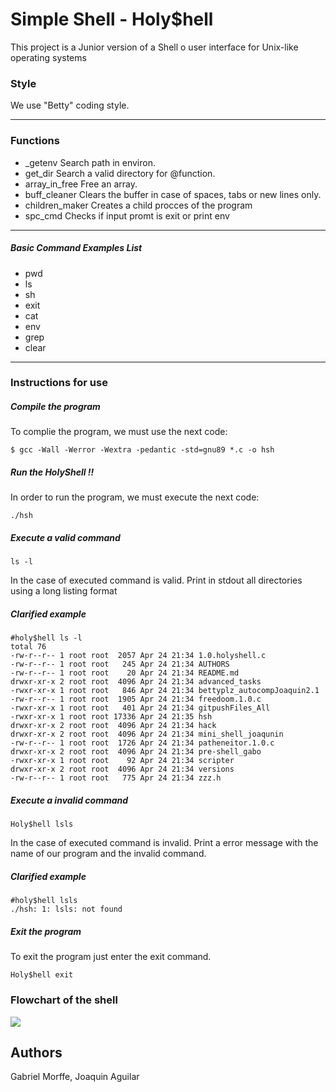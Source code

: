 # Simple Shell - Holy$hell

This project is a Junior version of a Shell o user interface for Unix-like operating systems

### Style
We use "Betty" coding style.
***
### Functions
* _getenv
Search path in environ.
* get_dir
Search a valid directory for @function.
* array_in_free
Free an array.
* buff_cleaner
Clears the buffer in case of spaces, tabs or new lines only.
* children_maker
Creates a child procces of the program
* spc_cmd
Checks if input promt is exit or print env
***
##### Basic Command Examples List
* pwd
* ls
* sh
* exit
* cat
* env
* grep
* clear
***
### Instructions for use
##### Compile the program
To complie the program, we must use the next code: 

```
$ gcc -Wall -Werror -Wextra -pedantic -std=gnu89 *.c -o hsh
```


##### Run the HolyShell !!
In order to run the program, we must execute the next code: 

```
./hsh
```
##### Execute a valid command

```
ls -l
```

 In the case of executed command is valid. Print in stdout all directories using a long listing format

##### Clarified example
```
#holy$hell ls -l
total 76
-rw-r--r-- 1 root root  2057 Apr 24 21:34 1.0.holyshell.c
-rw-r--r-- 1 root root   245 Apr 24 21:34 AUTHORS
-rw-r--r-- 1 root root    20 Apr 24 21:34 README.md
drwxr-xr-x 2 root root  4096 Apr 24 21:34 advanced_tasks
-rwxr-xr-x 1 root root   846 Apr 24 21:34 bettyplz_autocompJoaquin2.1
-rw-r--r-- 1 root root  1905 Apr 24 21:34 freedoom.1.0.c
-rwxr-xr-x 1 root root   401 Apr 24 21:34 gitpushFiles_All
-rwxr-xr-x 1 root root 17336 Apr 24 21:35 hsh
drwxr-xr-x 2 root root  4096 Apr 24 21:34 hack
drwxr-xr-x 2 root root  4096 Apr 24 21:34 mini_shell_joaqunin
-rw-r--r-- 1 root root  1726 Apr 24 21:34 patheneitor.1.0.c
drwxr-xr-x 2 root root  4096 Apr 24 21:34 pre-shell_gabo
-rwxr-xr-x 1 root root    92 Apr 24 21:34 scripter
drwxr-xr-x 2 root root  4096 Apr 24 21:34 versions
-rw-r--r-- 1 root root   775 Apr 24 21:34 zzz.h
```
##### Execute a invalid command
```
Holy$hell lsls
```
 In the case of executed command is invalid. Print a error message with the name of our program and the invalid command.

 ##### Clarified example
```
#holy$hell lsls
./hsh: 1: lsls: not found
```
##### Exit the program

 To exit the program just enter the exit command.

```
Holy$hell exit
```

### Flowchart of the shell
<img src="https://iili.io/JU2JKe2.png">

## Authors
Gabriel Morffe, Joaquin Aguilar

